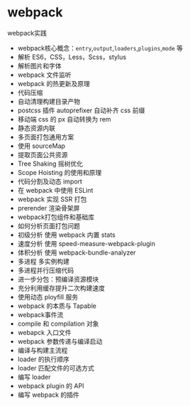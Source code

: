 # webpack

webpack实践

- webpack核心概念：`entry`,`output`,`loaders`,`plugins`,`mode` 等
- 解析 ES6，CSS，Less，Scss，stylus
- 解析图片和字体
- webpack 文件监听
- webpack 的热更新及原理
- 代码压缩
- 自动清理构建目录产物
- postcss 插件 autoprefixer 自动补齐 css 前缀
- 移动端 css 的 px 自动转换为 rem
- 静态资源内联
- 多页面打包通用方案
- 使用 sourceMap
- 提取页面公共资源
- Tree Shaking 摇树优化
- Scope Hoisting 的使用和原理
- 代码分割及动态 import
- 在 webpack 中使用 ESLint
- webpack 实现 SSR 打包
- prerender 渲染骨架屏
- webpack打包组件和基础库
- 如何分析页面打包问题
- 初级分析 使用 webpack 内置 stats
- 速度分析 使用 speed-measure-webpack-plugin
- 体积分析 使用 webpack-bundle-analyzer
- 多进程 多实例构建
- 多进程并行压缩代码
- 进一步分包：预编译资源模块
- 充分利用缓存提升二次构建速度
- 使用动态 ployfill 服务
- webpack 的本质与 Tapable
- webpack事件流
- compile 和 compilation 对象
- webapck 入口文件
- webpack 参数传递与编译启动
- 编译与构建主流程
- loader 的执行顺序
- loader 匹配文件的可选方式
- 编写 loader
- webpack plugin 的 API 
- 编写 webpack 的插件


